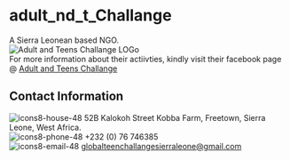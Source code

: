 # adult_nd_t_Challange
A Sierra Leonean based NGO.  
![Adult and Teens Challange LOGo](https://github.com/user-attachments/assets/c339ac10-8ce8-466f-ad71-c4e6e4f13110)  
For more information about their actiivties, kindly visit their facebook page @ [Adult and Teens Challange](https://www.facebook.com/profile.php?id=61572955718364&sk=about)  
## Contact Information  
![icons8-house-48](https://github.com/user-attachments/assets/7f915846-9ff7-47bb-8157-603b7074dc70) 52B Kalokoh Street Kobba Farm, Freetown, Sierra Leone, West Africa.  
![icons8-phone-48](https://github.com/user-attachments/assets/3a217d45-d983-43af-bfa8-6dbd0738b610) +232 (0) 76 746385  
![icons8-email-48](https://github.com/user-attachments/assets/61569aa2-983c-4c74-81c9-81f88e13304b) globalteenchallangesierraleone@gmail.com


